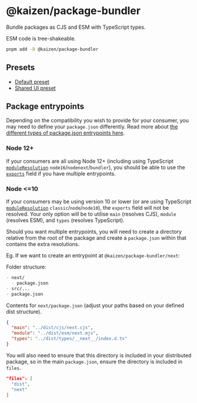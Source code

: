 # @kaizen/package-bundler

Bundle packages as CJS and ESM with TypeScript types.

ESM code is tree-shakeable.

```sh
pnpm add -D @kaizen/package-bundler
```

## Presets

- [Default preset](src/presets/default/README.md)
- [Shared UI preset](src/presets/shared-ui/README.md)

## Package entrypoints

Depending on the compatibility you wish to provide for your consumer, you may need to define your `package.json` differently.
Read more about [the different types of package.json entrypoints here](https://nodejs.org/api/packages.html#nodejs-packagejson-field-definitions).

### Node 12+

If your consumers are all using Node 12+ (including using TypeScript [`moduleResolution`](https://www.typescriptlang.org/tsconfig/#moduleResolution) `node16`/`nodenext`/`bundler`), you should be able to use the [`exports`](https://nodejs.org/api/packages.html#exports) field if you have multiple entrypoints.

### Node <=10

If your consumers may be using version 10 or lower (or are using TypeScript [`moduleResolution`](https://www.typescriptlang.org/tsconfig/#moduleResolution) `classic`/`node`/`node10`), the `exports` field will not be resolved. Your only option will be to utilise `main` (resolves CJS), `module` (resolves ESM), and `types` (resolves TypeScript).

Should you want multiple entrypoints, you will need to create a directory relative from the root of the package and create a `package.json` within that contains the extra resolutions.

Eg. If we want to create an entrypoint at `@kaizen/package-bundler/next`:

Folder structure:

```md
- next/
  - package.json
- src/...
- package.json
```

Contents for `next/package.json` (adjust your paths based on your defined dist structure).

```json
{
  "main": "../dist/cjs/next.cjs",
  "module": "../dist/esm/next.mjs",
  "types": "../dist/types/__next__/index.d.ts"
}
```

You will also need to ensure that this directory is included in your distributed package, so in the main `package.json`, ensure the directory is included in `files`.

```json
"files": [
  "dist",
  "next"
]
```
